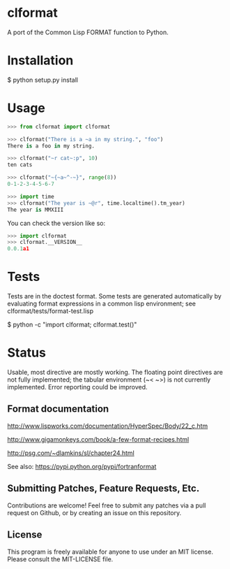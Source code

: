 # clformat

A port of the Common Lisp FORMAT function to Python.

# Installation

  $ python setup.py install

# Usage

```python
>>> from clformat import clformat

>>> clformat("There is a ~a in my string.", "foo")
There is a foo in my string.

>>> clformat("~r cat~:p", 10)
ten cats

>>> clformat("~{~a~^-~}", range(8))
0-1-2-3-4-5-6-7

>>> import time
>>> clformat("The year is ~@r", time.localtime().tm_year)
The year is MMXIII
```

You can check the version like so:
```python
>>> import clformat
>>> clformat.__VERSION__
0.0.1a1
```

# Tests
Tests are in the doctest format. Some tests are generated
automatically by evaluating format expressions in a common lisp
environment; see clformat/tests/format-test.lisp

  $ python -c "import clformat; clformat.test()"

# Status

Usable, most directive are mostly working. The floating point
directives are not fully implemented; the tabular environment
(~< ~>) is not currently implemented. Error reporting could be
improved.

## Format documentation

http://www.lispworks.com/documentation/HyperSpec/Body/22_c.htm

http://www.gigamonkeys.com/book/a-few-format-recipes.html

http://psg.com/~dlamkins/sl/chapter24.html

See also: https://pypi.python.org/pypi/fortranformat

## Submitting Patches, Feature Requests, Etc.

Contributions are welcome! Feel free to submit any patches via a pull
request on Github, or by creating an issue on this repository.

## License

This program is freely available for anyone to use under an MIT license.
Please consult the MIT-LICENSE file.
